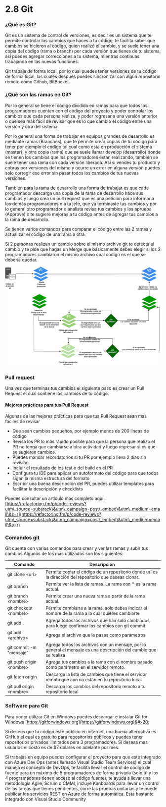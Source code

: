 # 2.8 Git

### ¿Qué es Git?

Git es un sistema de control de versiones, es decir es un sistema que te permite controlar los cambios que haces a tu código, te facilita saber que cambios se hicieron al código, quien realizó el cambio, y se suele tener una copia del código (rama o branch) por cada versión que tienes de tu sistema, así puedes agregar correcciones a tu sistema, mientras continuas trabajando en las nuevas funciones.&#x20;

Git trabaja de forma local, por lo cual puedes tener versiones de tu código de forma local, las cuales después puedes sincronizar con algún repositorio remoto como Github, BitBucket.

### ¿Qué son las ramas en Git?

Por lo general se tiene el código dividido en ramas para que todos los programadores cuenten con el código del proyecto y poder controlar los cambios que cada persona realiza, y poder regresar a una versión anterior o que sea más fácil de revisar que es lo que cambio el código entre una versión y otra del sistema.&#x20;

Por lo general una forma de trabajar en equipos grandes de desarrollo es mediante ramas (Branches), que te permite crear copias de tu código para tener por ejemplo el código tal cual como esta en producción el sistema (master), y otra copia (rama) que se suele llamar develop (desarrollo) donde se tienen los cambios que los programadores están realizando, también se suele tener una rama con cada versión liberada. Así si vendes tu producto y cobras por versiones del mismo y ocurre un error en alguna versión puedes solo corregir ese error sin pasar todos los cambios de tus nuevas versiones.&#x20;

También para la rama de desarrollo una forma de trabajar es que cada programador descarga una copia de la rama de desarrollo hace sus cambios y luego crea un pull request que es una petición para informar a los demás programadores o a tu jefe, que ya terminaste tus cambios y por lo general otro programador o analista revisa tus cambios y los aprueba (Approve) o te sugiere mejoras a tu código antes de agregar tus cambios a la rama de desarrollo.

Se tienen varios comandos para comparar el código entre las 2 ramas y actualizar el código de una rama a otra.

Si 2 personas realizan un cambio sobre el mismo archivo git te detecta el cambio y te pide que hagas un Merge que básicamente debes elegir si los 2 programadores cambiaron el mismo archivo cual código es el que se debería quedar.

&#x20;

![Diagrama de Código en git con diferentes ramas (branches)](<../.gitbook/assets/image (286).png>)

### Pull request

Una vez que terminas tus cambios el siguiente paso es crear un Pull Request el cual contiene los cambios de tu código.&#x20;

#### Mejores prácticas para tus Pull Request

&#x20;Algunas de las mejores prácticas para que tus Pull Request sean mas fáciles de revisar

* Que sean cambios pequeños, por ejemplo menos de 200 líneas de código
* Revisa los PR lo más rápido posible para que la persona que realizo el PR no tenga que cambiarse a otra actividad y luego regresar si es que se sugieren cambios.
* Puedes mandar recordatorios si tu PR por ejemplo lleva 2 días sin revisión
* Incluir el resultado de los test o del build en el PR
* Configura tu IDE para aplicar un autoformato del código para que todos sigan la misma estructura del formato
* Escribir una buena descripción del PR, puedes utilizar templates para facilitar la descripción y checklists

Puedes consultar un artículo mas completo aquí: [https://refactoring.fm/p/code-reviews?utm\_source=substack\&utm\_campaign=post\_embed\&utm\_medium=email\&s=r](https://refactoring.fm/p/code-reviews?utm\_source=substack\&utm\_campaign=post\_embed\&utm\_medium=email\&s=r)

### Comandos git&#x20;

Git cuenta con varios comandos para crear y ver las ramas y subir tus cambios.Algunos de los mas utilizados son los siguientes:

| Comando                   | Descripción                                                                                                      |
| ------------------------- | ---------------------------------------------------------------------------------------------------------------- |
| git clone \<url>          | Permite copiar el código de un repositorio donde url es la dirección del repositorio que deseas clonar.          |
| git branch                | Permite ver la lista de ramas. La rama con \* es la rama actual.                                                 |
| git branch \<nombre>      | Permite crear una nueva rama a partir de la rama actual.                                                         |
| git checkout \<nombre>    | Permite cambiarte a la rama, solo debes indicar el nombre de la rama a la cual quieres cambiarte                 |
| git add .                 | Agrega todos los archivos que han sido cambiados, para luego confirmar los cambios con git commit.               |
| git add \<archivo>        | Agrega el archivo que le pases como parámetros                                                                   |
| git commit -m "mensaje"   | Agrega todos los archivos con un mensaje, por lo general el mensaje es una descripción del cambio que se realiza |
| git push origin \<nombre> | Agrega tus cambios a la rama con el nombre pasado como parámetro en el servidor remoto.                          |
| git fetch origin          | Descarga la lista de cambios que tiene el servidor remoto que aún no están en tu repositorio local               |
| git pull origin \<nombre> | Descarga los cambios del repositorio remoto a tu repositorio local                                               |

### Software para Git

Para poder utilizar Git en Windows puedes descargar e instalar Git for Windows [https://gitforwindows.org](https://gitforwindows.org)&#x20;

Si deseas que tu código este público en internet, una buena alternativa es GitHub el cual es gratuito para repositorios públicos y puedes tener repositorios privados ilimitados para 3 programadores. Si deseas mas usuarios el costo es de $7 dólares en adelante por mes.

Si trabajas en equipo puedes configurar el proyecto para que esté integrado con Azure Dev Ops (antes llamado Visual Studio Team Services) el cual maneja el concepto de DevOps, te facilita llevar el control de código de fuente para un máximo de 5 programadores de forma privada (solo tú y los 4 programadores tienen acceso al código fuente), te ayuda a llevar una metodología Agile, Scrum o CMMI,  incluye Kanboards para llevar un control de las tareas que tienes pendientes, corre las pruebas unitarias y te puede publicar los servicios REST en Azure de forma automática. Esta bastante integrado con Visual Studio Community
